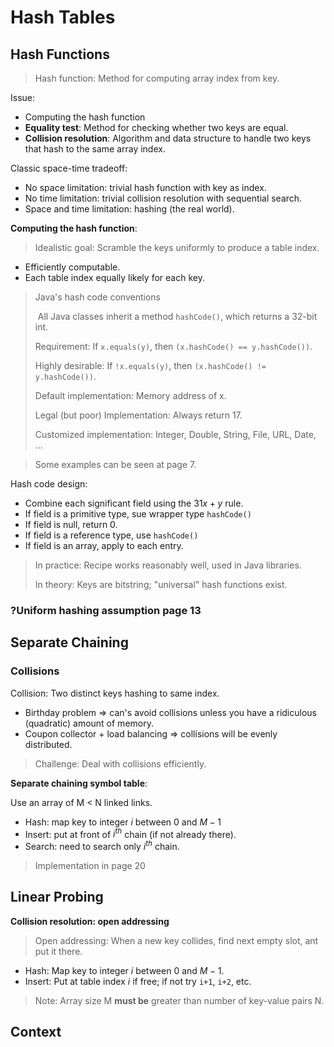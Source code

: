# Hash Tables

## Hash Functions

> Hash function: Method for computing array index from key.

Issue:

- Computing the hash function
- **Equality test**: Method for checking whether two keys are equal.
- **Collision resolution**: Algorithm and data structure to handle two keys that hash to the same array index.

Classic space-time tradeoff:

- No space limitation: trivial hash function with key as index.
- No time limitation: trivial collision resolution with sequential search.
- Space and time limitation: hashing (the real world).

**Computing the hash function**:

>  Idealistic goal: Scramble the keys uniformly to produce a table index.

- Efficiently computable.
- Each table index equally likely for each key.

> Java's hash code conventions
>
> ​	All Java  classes inherit a method `hashCode()`, which returns a 32-bit int.
>
> Requirement: If `x.equals(y)`, then `(x.hashCode() == y.hashCode())`.
>
> Highly desirable: If `!x.equals(y)`, then `(x.hashCode() != y.hashCode())`.
>
> Default implementation: Memory address of x. 
>
> Legal (but poor) Implementation: Always return 17.
>
> Customized implementation: Integer, Double, String, File, URL, Date, ...

> Some examples can be seen at page 7.

Hash code design:

- Combine each significant field using the $31x + y$ rule.
- If field is a primitive type, sue wrapper type `hashCode()`
- If field is null, return 0.
- If field is a reference type, use `hashCode()`
- If field is an array, apply to each entry.

> In practice: Recipe works reasonably well, used in Java libraries.
>
> In theory: Keys are bitstring; "universal" hash functions exist.

### ?Uniform hashing assumption page 13



## Separate Chaining

### Collisions

Collision: Two distinct keys hashing to same index.

- Birthday problem => can's avoid collisions unless you have a ridiculous (quadratic) amount of memory.
- Coupon collector + load balancing => collisions will be evenly distributed.

> Challenge: Deal with collisions efficiently.

**Separate chaining symbol table**:

Use an array of M < N linked links.

- Hash: map key to integer $i$ between $0$ and $M-1$
- Insert: put at front of $i^{th}$ chain (if not already there).
- Search: need to search only $i^{th}$ chain.

> Implementation in page 20

## Linear Probing

**Collision resolution: open addressing**

> Open addressing: When a new key collides, find next empty slot, ant put it there.

- Hash: Map key to integer $i$ between $0$ and $M-1$.
- Insert: Put at table index $i$ if free; if not try `i+1`, `i+2`, etc.

>Note: Array size M **must be** greater than number of key-value pairs N.

## Context


